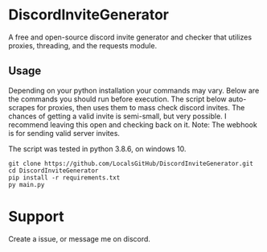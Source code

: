 # DiscordInviteGenerator
A free and open-source discord invite generator and checker that utilizes proxies, threading, and the requests module.

## Usage

Depending on your python installation your commands may vary. 
Below are the commands you should run before execution.
The script below auto-scrapes for proxies, then uses them to mass check discord invites. The chances of getting a valid invite is semi-small, but very possible. I recommend leaving this open and checking back on it. 
Note: The webhook is for sending valid server invites.

The script was tested in python 3.8.6, on windows 10.

```
git clone https://github.com/LocalsGitHub/DiscordInviteGenerator.git
cd DiscordInviteGenerator
pip install -r requirements.txt
py main.py
```

# Support
Create a issue, or message me on discord.
